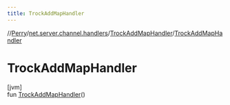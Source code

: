 ```yaml
---
title: TrockAddMapHandler
---
```

//[Perry](../../../index.html)/[net.server.channel.handlers](../index.html)/[TrockAddMapHandler](index.html)/[TrockAddMapHandler](-trock-add-map-handler.html)



# TrockAddMapHandler



[jvm]\
fun [TrockAddMapHandler](-trock-add-map-handler.html)()





